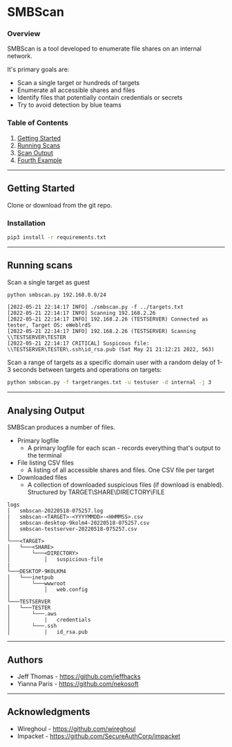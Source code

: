 # SMBScan

### Overview
SMBScan is a tool developed to enumerate file shares on an internal network.

It's primary goals are:

* Scan a single target or hundreds of targets
* Enumerate all accessible shares and files
* Identify files that potentially contain credentials or secrets
* Try to avoid detection by blue teams



### Table of Contents
1. [Getting Started](#getting-started)
2. [Running Scans](#running-scans)
3. [Scan Output](#analysing-output)
4. [Fourth Example](#fourth-examplehttpwwwfourthexamplecom)

---
## Getting Started
Clone or download from the git repo.

### Installation
```bash
pip3 install -r requirements.txt
```

---
## Running scans
Scan a single target as guest
```bash
python smbscan.py 192.168.0.0/24
```

```log
[2022-05-21 22:14:17 INFO] ./smbscan.py -f ../targets.txt
[2022-05-21 22:14:17 INFO] Scanning 192.168.2.26
[2022-05-21 22:14:17 INFO] 192.168.2.26 (TESTSERVER) Connected as tester, Target OS: eWeblrdS
[2022-05-21 22:14:17 INFO] 192.168.2.26 (TESTSERVER) Scanning \\TESTSERVER\TESTER
[2022-05-21 22:14:17 CRITICAL] Suspicous file: \\TESTSERVER\TESTER\.ssh\id_rsa.pub (Sat May 21 21:12:21 2022, 563)
```

Scan a range of targets as a specific domain user with a random delay of 1-3 seconds between targets and operations on targets:
```bash
python smbscan.py -f targetranges.txt -u testuser -d internal -j 3
```

---
## Analysing Output
SMBScan produces a number of files.

* Primary logfile
  * A primary logfile for each scan - records everything that's output to the terminal
* File listing CSV files
  * A listing of all accessible shares and files. One CSV file per target
* Downloaded files
  * A collection of downloaded suspicious files (if download is enabled). Structured by TARGET\SHARE\DIRECTORY\FILE

```
logs
│   smbscan-20220518-075257.log
|   smbscan-<TARGET>-<YYYYMMDD>-<HHMMSS>.csv
│   smbscan-desktop-9kolm4-20220518-075257.csv
│   smbscan-testserver-20220518-075257.csv
│
└───<TARGET>
│   └───<SHARE>
│       └───<DIRECTORY>
│           │   suspicious-file
|
└───DESKTOP-9KOLKM4
│   └───inetpub
│       └───wwwroot
│           │   web.config
│   
└───TESTSERVER
│   └───TESTER
│       └───.aws
│           |   credentials
│       └───.ssh
│           |   id_rsa.pub
```

---
## Authors
* Jeff Thomas - https://github.com/jeffhacks
* Yianna Paris - https://github.com/nekosoft

---
## Acknowledgments
* Wireghoul - https://github.com/wireghoul
* Impacket - https://github.com/SecureAuthCorp/impacket
